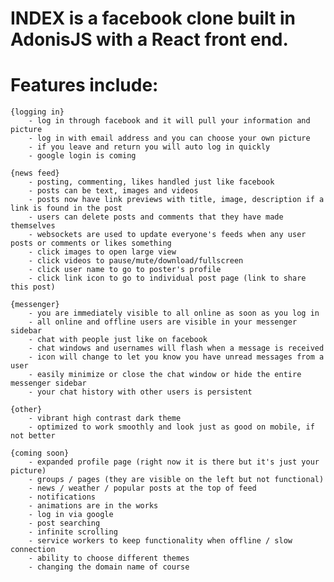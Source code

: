 # INDEX is a facebook clone built in AdonisJS with a React front end.

# Features include:

    {logging in}
        - log in through facebook and it will pull your information and picture
        - log in with email address and you can choose your own picture
        - if you leave and return you will auto log in quickly
        - google login is coming

    {news feed}
        - posting, commenting, likes handled just like facebook
        - posts can be text, images and videos
        - posts now have link previews with title, image, description if a link is found in the post
        - users can delete posts and comments that they have made themselves
        - websockets are used to update everyone's feeds when any user posts or comments or likes something
        - click images to open large view
        - click videos to pause/mute/download/fullscreen
        - click user name to go to poster's profile
        - click link icon to go to individual post page (link to share this post)

    {messenger}
        - you are immediately visible to all online as soon as you log in
        - all online and offline users are visible in your messenger sidebar
        - chat with people just like on facebook
        - chat windows and usernames will flash when a message is received
        - icon will change to let you know you have unread messages from a user
        - easily minimize or close the chat window or hide the entire messenger sidebar
        - your chat history with other users is persistent

    {other}
        - vibrant high contrast dark theme
        - optimized to work smoothly and look just as good on mobile, if not better

    {coming soon}
        - expanded profile page (right now it is there but it's just your picture)
        - groups / pages (they are visible on the left but not functional)
        - news / weather / popular posts at the top of feed
        - notifications
        - animations are in the works
        - log in via google
        - post searching
        - infinite scrolling
        - service workers to keep functionality when offline / slow connection
        - ability to choose different themes
        - changing the domain name of course